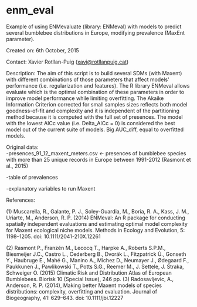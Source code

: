 # enm_eval

Example of using ENMevaluate (library: ENMeval) with models to predict several bumblebee distributions in Europe, modifying prevalence (MaxEnt parameter).

Created on: 6th October, 2015

Contact: Xavier Rotllan-Puig (xavi@rotllanpuig.cat)

Description: The aim of this script is to build several SDMs (with Maxent) with different
combinations of those parameters that affect models' performance (i.e. regularization and 
features). The R library ENMeval allows evaluate which is the optimal combination of these
parameters in order to improve model performance while limiting overfitting.
The Akaike Information Criterion corrected for small samples sizes reflects both model
goodness-of-fit and complexity and it is independent of the partitioning method because 
it is computed with the full set of presences.
The model with the lowest AICc value (i.e. Delta_AICc = 0) is considered the best model out 
of the current suite of models.
Big AUC_diff, equal to overfitted models. 

Original data:  
   -presences_91_12_maxent_meters.csv <- presences of bumblebee species with more than 25 unique 
         records in Europe between 1991-2012 (Rasmont et al., 2015)
         
   -table of prevalences
   
   -explanatory variables to run Maxent
   

References: 

 (1) Muscarella, R., Galante, P. J., Soley-Guardia, M., Boria, R. A., Kass, J. M., Uriarte, 
     M., Anderson, R. P. (2014) ENMeval: An R package for conducting spatially independent 
     evaluations and estimating optimal model complexity for Maxent ecological niche models. 
     Methods in Ecology and Evolution, 5: 1198–1205. doi: 10.1111/2041-210X.12261
     
 (2) Rasmont P., Franzén M., Lecocq T., Harpke A., Roberts S.P.M., Biesmeijer J.C., Castro L.,
     Cederberg B., Dvorák L., Fitzpatrick Ú., Gonseth Y., Haubruge E., Mahé G., Manino A., 
     Michez D., Neumayer J., Ødegaard F., Paukkunen J., Pawlikowski T., Potts S.G., Reemer M., 
     J. Settele, J. Straka, Schweiger O. (2015) Climatic Risk and Distribution Atlas of European 
     Bumblebees. Biorisk 10 (Special Issue), 246 pp.
 (3) Radosavljevic, A., Anderson, R. P. (2014), Making better Maxent models of species 
     distributions: complexity, overfitting and evaluation. Journal of Biogeography, 41: 629–643.
     doi: 10.1111/jbi.12227 
   


